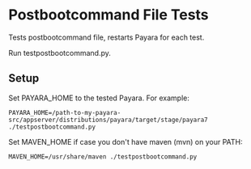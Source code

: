 # Postbootcommand File Tests

Tests postbootcommand file, restarts Payara for each test.

Run testpostbootcommand.py.

## Setup
Set PAYARA_HOME to the tested Payara. For example:

    PAYARA_HOME=/path-to-my-payara-src/appserver/distributions/payara/target/stage/payara7 ./testpostbootcommand.py

Set MAVEN_HOME if case you don't have maven (mvn) on your PATH:

    MAVEN_HOME=/usr/share/maven ./testpostbootcommand.py

